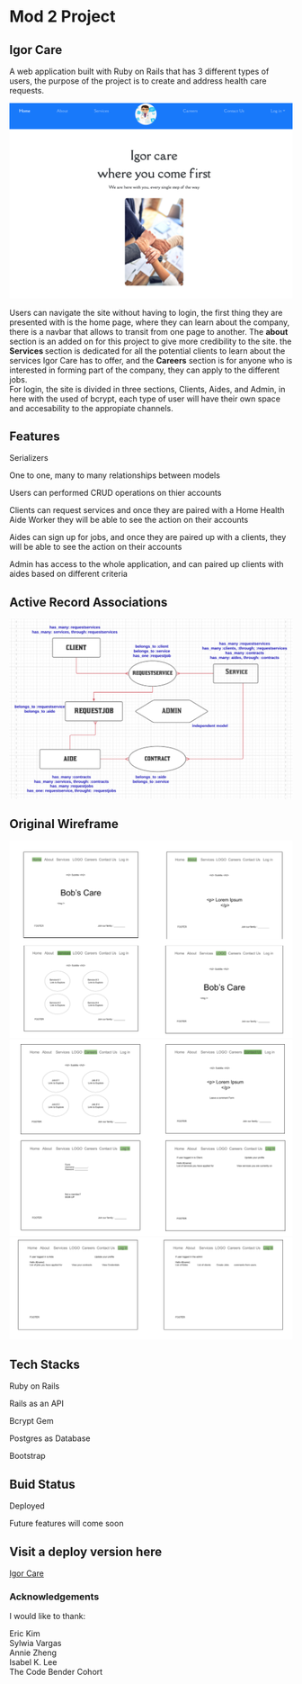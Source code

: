 # Mod 2 Project

## Igor Care 

<p>A web application built with Ruby on Rails that has 3 different types of users, the purpose of the project is to create and address health care requests.</p> 
<a href='https://peaceful-headland-40438.herokuapp.com/'><img src= '/app/assets/images/igor_care.png'></a>
<p>Users can navigate the site without having to login, the first thing they are presented with is the home page, where they can learn about the company, there is a navbar that allows to transit from one page to another. The <strong>about</strong> section is an added on for this project to give more credibility to the site. the <strong>Services </strong>section is dedicated for all the potential clients to learn about the services Igor Care has to offer, and the <strong>Careers</strong> section is for anyone who is interested in forming part of the company, they can apply to the different jobs. <br>
For login, the site is divided in three sections, Clients, Aides, and Admin, in here with the used of bcrypt, each type of user will have their own space and accesability to the appropiate channels. </p>

## Features 

<p>Serializers</p>
<p>One to one, many to many relationships between models</p>
<p>Users can performed CRUD operations on thier accounts</p>
<p>Clients can request services and once they are paired with a Home Health Aide Worker they will be able to see the action on their accounts </p>
<p>Aides can sign up for jobs, and once they are paired up with a clients, they will be able to see the action on their accounts</p>
<p>Admin has access to the whole application, and can paired up clients with aides based on different criteria</p>

## Active Record Associations 
<img src ='/app/assets/images/domain_model.png'>


## Original Wireframe 
<img src='/app/assets/images/wireframe_section-1.png'>
<img src='/app/assets/images/wireframe_section-2.png'>
<img src='/app/assets/images/wireframe_section-3.png'>

## Tech Stacks
<p>Ruby on Rails </p>
<p>Rails as an API</p>
<p>Bcrypt Gem</p>
<p>Postgres as Database</p>
<p>Bootstrap</p>

## Buid Status 
<p>Deployed</p>
<p>Future features will come soon </p>

## Visit a deploy version here 
<a href='https://peaceful-headland-40438.herokuapp.com/'>Igor Care</a>

### Acknowledgements 
I would like to thank:<br>

Eric Kim<br>
Sylwia Vargas<br>
Annie Zheng<br>
Isabel K. Lee<br>
The Code Bender Cohort<br>
